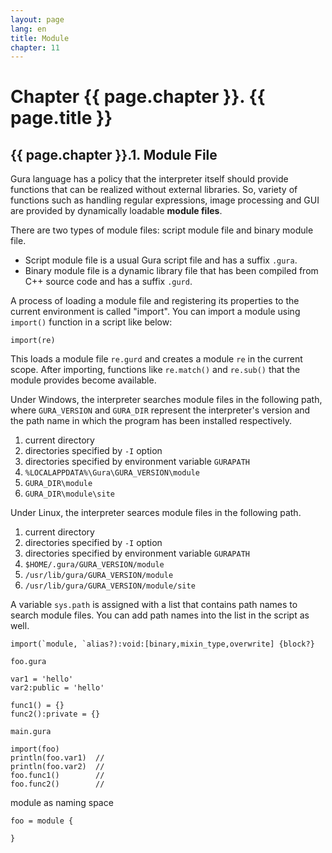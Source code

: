 ```yaml
---
layout: page
lang: en
title: Module
chapter: 11
---
```


# Chapter {{ page.chapter }}. {{ page.title }}

## {{ page.chapter }}.1. Module File

Gura language has a policy that the interpreter itself should provide functions
that can be realized without external libraries.
So, variety of functions such as handling regular expressions, image processing and GUI are
provided by dynamically loadable **module files**.

There are two types of module files: script module file and binary module file.

* Script module file is a usual Gura script file and has a suffix `.gura`.
* Binary module file is a dynamic library file that has been compiled from C++ source code
and has a suffix `.gurd`.

A process of loading a module file and registering its properties to the current environment is called "import".
You can import a module using `import()` function in a script like below:

    import(re)

This loads a module file `re.gurd` and creates a module `re` in the current scope.
After importing, functions like `re.match()` and `re.sub()` that the module provides become available.

Under Windows, the interpreter searches module files in the following path,
where `GURA_VERSION` and `GURA_DIR` represent
the interpreter's version and the path name in which the program has been installed respectively.

1. current directory
2. directories specified by `-I` option
3. directories specified by environment variable `GURAPATH`
4. `%LOCALAPPDATA%\Gura\GURA_VERSION\module`
5. `GURA_DIR\module`
6. `GURA_DIR\module\site`

Under Linux, the interpreter searces module files in the following path.

1. current directory
2. directories specified by `-I` option
3. directories specified by environment variable `GURAPATH`
4. `$HOME/.gura/GURA_VERSION/module`
5. `/usr/lib/gura/GURA_VERSION/module`
6. `/usr/lib/gura/GURA_VERSION/module/site`

A variable `sys.path` is assigned with a list that contains path names to search module files.
You can add path names into the list in the script as well.


    import(`module, `alias?):void:[binary,mixin_type,overwrite] {block?}

`foo.gura`

    var1 = 'hello'
    var2:public = 'hello'

    func1() = {}
    func2():private = {}

`main.gura`

    import(foo)
    println(foo.var1)  // 
    println(foo.var2)  // 
    foo.func1()        // 
    foo.func2()        // 


module as naming space

    foo = module {
    
    }
